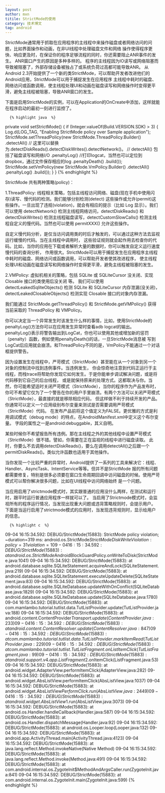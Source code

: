 ```yaml
---
layout: post
author: mxn
titile: StrictMode的使用
category: 技术博文
tag: android
---
```


StrictMode通常用于抓取在应用程序的主线程中来操作磁盘或者网络访问的问题，比如界面操作和动画，在非UI线程中处理磁盘文件和网络
操作使得程序更快、响应更及时，在保证你的程序足够流程的同时，你还需要阻止ANR事件的发生。 ANR窗口产生的原因是多种多样的。
程序的主线程因为IO读写或网络阻塞而导致被阻塞了，外部存储设备被独占了或系统负荷过高都可能导致ANR。
从Android 2.3开始提供了一个新的类StrictMode，可以帮助开发者改进他们的Android应用，StrictMode可以用于捕捉发生在应用程序
主线程中耗时的磁盘、网络访问或函数调用，使主线程处理UI和动画在磁盘读写和网络操作时变得更平滑，避免主线程被阻塞，导致ANR窗口的发生。

下面是启用StrictMode的实例，可以在Application的OnCreate中添加，这样就能在程序启动的最初一刻进行监控了。

      {% highlight java  %}
 private void setStrictMode() {
        if (Integer.valueOf(Build.VERSION.SDK) > 3) {
            Log.d(LOG_TAG, "Enabling StrictMode policy over Sample application");
            StrictMode.setThreadPolicy(new StrictMode.ThreadPolicy.Builder()
                    .detectAll()    // 这里可以替换为.detectDiskReads().detectDiskWrites().detectNetwork()。
                                    // detectAll() 包括了磁盘读写和网络I/O
                    .penaltyLog()   //打印logcat，当然也可以定位到dropbox，通过文件保存相应的log
                    .penaltyDeath()
                    .build());
            StrictMode.setVmPolicy(new StrictMode.VmPolicy.Builder()
                    .detectAll()
                    .penaltyLog()
                    .build());
        }
    }
     {% endhighlight %}
     
<!-- more -->
     
StrictMode 共有两种策略(policy)：

1.ThreadPolicy: 线程相关策略，包括主线程访问网络、磁盘(现在手机中使用闪存)读写、慢代码的检测。我们能够分别检测(detect)
这些操作或允许(permit)这些操作。一旦出现了违规(violation)，就会有相应的提示（比如 Log 显示）。我们可以使用 detectNetwork()
检测主线程网络访问，detectDiskReads() 和 detectDiskWrites() 检测主线程磁盘读写，detectCustomSlowCalls()
检测主线程自定义的慢代码。当然也可以使用 permitXXX() 允许这些操作。

自定义慢代码分析，是仅当访问调用类的时后才触发的，可以通过这种方法去监视运行缓慢的代码。当在主线程中调用时，
这些验证规则就会起作用去检查你的代码。比如，当你的应用在下载或者解析大量的数据时，你可以触发自定义运行速度慢代码的查询分析，
作用很大。StrictMode可以用于捕捉发生在应用程序主线程中耗时的磁盘、网络访问或函数调用，可以帮助开发者使其改进程序，
使主线程处理UI和动画在磁盘读写和网络操作时变得更平滑，避免主线程被阻塞的发生。

2.VMPolicy: 虚拟机相关的策略，包括 SQLite 或 SQLiteCursor 没关闭、实现 Closable 接口的类使用后没关闭 等。
我们可以使用detectLeakedSqliteObjects() 检测 SQLite 和 SQLiteCursor 内存泄漏(没关闭)，detectLeakedClosableObjects()
检测实现 Closable 接口的对象内存泄漏。

我们能通过 StrictMode.getThreadPolicy() 和 StrictMode.getVMPolicy() 获得当前采取的 ThreadPolicy 和 VMPolicy。

你可以决定当一个异常发生时该发生什么样的事情，比如，使用StrictMode的penaltyLog()方法你可以在应用发生异常时查看adb logcat的输出。
penaltyLog()表示将警告输出到LogCat，你也可以使用其他或增加新的惩罚（penalty）函数，例如使用penaltyDeath()的话，一旦StrictMode消息被
写到LogCat后应用就会崩溃。和ThreadPolicy不同的是，VmPolicy不能通过一个对话框提供警告。

因为设置发生在线程中，严苛模式（StrictMode）甚至能在从一个对象到另一个对象的控制流中找到违例事件。当违例发生，
你会惊奇地注意到代码正运行于主线程，而栈trace将帮助你发现它如何发生。于是你能单步调试解决问题，或是将代码移到它自己的后台线程，
或是就保持原来的处理方式。这都取决与你。当然，你可能希望适时关闭严苛模式（StrictMode），当你的程序作为产品发布时，
你可不希望它仅为了一个警告在你的用户手里崩溃。有两个方法可以关闭严苛模式（StrictMode），最直接的就是移除相应代码，
但这样做不利于持续开发的产品。你通常可以定义一个应用级别布尔变量来测试是否需要调用严苛模式（StrictMode）代码。
在发布产品前将这个值定义为FALSE。更优雅的方式是利用调试模式（debug mode）的特点，在AndroidManifest.xml中定义这个布尔变量。
<application>字段的属性之一是android:debuggable，其义自明。
    
某些时候你不希望报告所有违例。那在主线程之外的其他线程中设置严苛模式（StrictMode）很不错。譬如，你需要在正在监视的线程中进行磁盘读取。
此时，你要么不去调用detectDiskReads()，要么在调用detectAll()之后跟一个permitDiskReads()。类似允许函数也适用于其他操作。
  
当你发现一个比较严重的异常时，Android提供了一系列的工具来解决它：线程、Handler、AsyncTask、IntentService等等。但并不是StrictMode
报的所有问题都需要修复，特别是很多必须要在窗口生命周期回调中访问磁盘的时候。使用严苛模式可以帮你解决很多问题，比如在UI线程中访问网络始终
是一个问题。

当应用启用了strictmode模式时，其实跟普通的应用没什么两样，在测试和运行时，跟平时运行普通应用程序一样就可以了。
当启用了Strictmode模式时，会监视所有的程序运行情况，当发现出现重大问题或违背策略规则时，会提示用户。
下面是当运行启用了strictmode模式的应用时，当发现违背规则时，显示给用户的信息。

      {% highlight c  %}
09-04 16:15:34.592: DEBUG/StrictMode(15883): StrictMode policy violation; ~duration=319 ms: android.os.StrictMode$StrictModeDiskWriteViolation: policy=31 violation=1 
09-04 16:15:34.592: DEBUG/StrictMode(15883):     at android.os.StrictMode$AndroidBlockGuardPolicy.onWriteToDisk(StrictMode.java:1041) 
09-04 16:15:34.592: DEBUG/StrictMode(15883):     at android.database.sqlite.SQLiteStatement.acquireAndLock(SQLiteStatement.java:219) 
09-04 16:15:34.592: DEBUG/StrictMode(15883):     at android.database.sqlite.SQLiteStatement.executeUpdateDelete(SQLiteStatement.java:83) 
09-04 16:15:34.592: DEBUG/StrictMode(15883):     at android.database.sqlite.SQLiteDatabase.updateWithOnConflict(SQLiteDatabase.java:1829) 
09-04 16:15:34.592: DEBUG/StrictMode(15883):     at android.database.sqlite.SQLiteDatabase.update(SQLiteDatabase.java:1780) 
09-04 16:15:34.592: DEBUG/StrictMode(15883):     at com.mamlambo.tutorial.tutlist.data.TutListProvider.update(TutListProvider.java:188) 
09-04 16:15:34.592: DEBUG/StrictMode(15883):     at android.content.ContentProvider$Transport.update(ContentProvider.java:233) 
09-04 16:15:34.592: DEBUG/StrictMode(15883):     at android.content.ContentResolver.update(ContentResolver.java:847) 
09-04 16:15:34.592: DEBUG/StrictMode(15883):     at com.mamlambo.tutorial.tutlist.data.TutListProvider.markItemRead(TutListProvider.java:229) 
09-04 16:15:34.592: DEBUG/StrictMode(15883):     at com.mamlambo.tutorial.tutlist.TutListFragment.onListItemClick(TutListFragment.java:99) 
09-04 16:15:34.592: DEBUG/StrictMode(15883):     at android.support.v4.app.ListFragment$2.onItemClick(ListFragment.java:53) 
09-04 16:15:34.592: DEBUG/StrictMode(15883):     at android.widget.AdapterView.performItemClick(AdapterView.java:282) 
09-04 16:15:34.592: DEBUG/StrictMode(15883):     at android.widget.AbsListView.performItemClick(AbsListView.java:1037) 
09-04 16:15:34.592: DEBUG/StrictMode(15883):     at android.widget.AbsListView$PerformClick.run(AbsListView.java:2449) 
09-04 16:15:34.592: DEBUG/StrictMode(15883):     at android.widget.AbsListView$1.run(AbsListView.java:3073) 
09-04 16:15:34.592: DEBUG/StrictMode(15883):     at android.os.Handler.handleCallback(Handler.java:587) 
09-04 16:15:34.592: DEBUG/StrictMode(15883):     at android.os.Handler.dispatchMessage(Handler.java:92) 
09-04 16:15:34.592: DEBUG/StrictMode(15883):     at android.os.Looper.loop(Looper.java:132) 
09-04 16:15:34.592: DEBUG/StrictMode(15883):     at android.app.ActivityThread.main(ActivityThread.java:4123) 
09-04 16:15:34.592: DEBUG/StrictMode(15883):     at java.lang.reflect.Method.invokeNative(Native Method)
09-04 16:15:34.592: DEBUG/StrictMode(15883):     at java.lang.reflect.Method.invoke(Method.java:491) 
09-04 16:15:34.592: DEBUG/StrictMode(15883):     at com.android.internal.os.ZygoteInit$MethodAndArgsCaller.run(ZygoteInit.java:841) 
09-04 16:15:34.592: DEBUG/StrictMode(15883):     at com.android.internal.os.ZygoteInit.main(ZygoteInit.java:599)
     {% endhighlight %}
